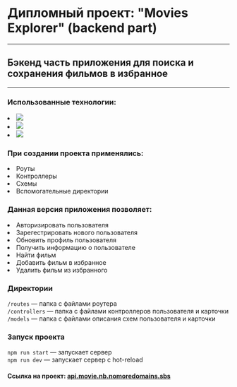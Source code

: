 # Дипломный проект: "Movies Explorer" (backend part)
___
## Бэкенд часть приложения для поиска и сохранения фильмов в избранное
___
### Использованные технологии:
  
  <p align="left">
  <li><img src="https://img.shields.io/badge/node.js-6DA55F?style=for-the-badge&logo=node.js&logoColor=white" /></li>
  <li><img src="https://img.shields.io/badge/express.js-%23404d59.svg?style=for-the-badge&logo=express&logoColor=%2361DAFB" /></li>
  <li><img src="https://img.shields.io/badge/MongoDB-%234ea94b.svg?style=for-the-badge&logo=mongodb&logoColor=white" /></li>
  </p>  

### При создании проекта применялись:  
  <p align="left">
  <li>Роуты</li>
  <li>Контроллеры</li>
  <li>Схемы</li>
  <li>Вспомогательные директории</li>
  </p>
  
### Данная версия приложения позволяет:
  <p align="left">
  <li>Авторизировать пользователя</li>
  <li>Зарегестрировать нового пользователя</>
  <li>Обновить профиль пользователя</li>
  <li>Получить информацию о пользователе</li>
  <li>Найти фильм</li>
  <li>Добавить фильм в избранное</li>
  <li>Удалить фильм из избранного</li>
  </p>
  
 ### Директории

`/routes` — папка с файлами роутера  
`/controllers` — папка с файлами контроллеров пользователя и карточки   
`/models` — папка с файлами описания схем пользователя и карточки  

### Запуск проекта

`npm run start` — запускает сервер   
`npm run dev` — запускает сервер с hot-reload

#### Ссылка на проект: [api.movie.nb.nomoredomains.sbs](https://api.movie.nb.nomoredomains.sbs/)
